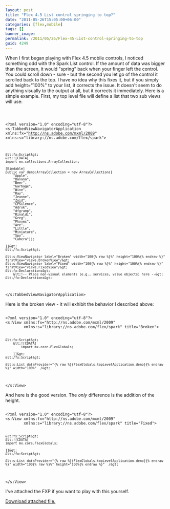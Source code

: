```yaml
---
layout: post
title: "Flex 4.5 List control springing to top?"
date: "2011-05-26T15:05:00+06:00"
categories: [flex,mobile]
tags: []
banner_image: 
permalink: /2011/05/26/Flex-45-List-control-springing-to-top
guid: 4249
---
```


When I first began playing with Flex 4.5 mobile controls, I noticed something odd with the Spark List control. If the amount of data was bigger than the screen, it would "spring" back when your finger left the control. You could scroll down - sure - but the second you let go of the control it scrolled back to the top. I have no idea why this fixes it, but if you simply add height="100%" to your list, it corrects the issue. It doesn't seem to do anything visually to the output at all, but it corrects it immediately. Here is a simple example. First, my top level file will define a list that two sub views will use:
<!--more-->
<p>

<code>

&lt;?xml version="1.0" encoding="utf-8"?&gt;
&lt;s:TabbedViewNavigatorApplication xmlns:fx="http://ns.adobe.com/mxml/2009" 
								  xmlns:s="library://ns.adobe.com/flex/spark"&gt;
	
	&lt;fx:Script&gt;
	&lt;![CDATA[
	import mx.collections.ArrayCollection;

	[Bindable]
	public var demo:ArrayCollection = new ArrayCollection([
		"Apple",
		"Banana",
		"Beer",
		"Garbage",
		"Wine",
		"Ray",
		"Jeanne",
		"Zoid",
		"CFSilence",
		"Adrok",
		"dfgrump",
		"Rinaldi",
		"Greg",
		"Phones",
		"Are",
		"Little",
		"Miniature",
		"Spy",
		"Camera"]);
		
	]]&gt;
	&lt;/fx:Script&gt;

	&lt;s:ViewNavigator label="Broken" width="100{% raw %}%" height="100%{% endraw %}" firstView="views.BrokenView"/&gt;
	&lt;s:ViewNavigator label="Fixed" width="100{% raw %}%" height="100%{% endraw %}" firstView="views.FixedView"/&gt;
	&lt;fx:Declarations&gt;
		&lt;!-- Place non-visual elements (e.g., services, value objects) here --&gt;
	&lt;/fx:Declarations&gt;
	
	
&lt;/s:TabbedViewNavigatorApplication&gt;
</code>

<p>

Here is the broken view - it will exhibit the behavior I described above:

<p>

<code>
&lt;?xml version="1.0" encoding="utf-8"?&gt;
&lt;s:View xmlns:fx="http://ns.adobe.com/mxml/2009" 
		xmlns:s="library://ns.adobe.com/flex/spark" title="Broken"&gt;

	&lt;fx:Script&gt;
		&lt;![CDATA[
			import mx.core.FlexGlobals;
			
		]]&gt;
	&lt;/fx:Script&gt;
	
	&lt;s:List dataProvider="{% raw %}{FlexGlobals.topLevelApplication.demo}{% endraw %}" width="100%"  /&gt;

&lt;/s:View&gt;
</code>

<p>

And here is the good version. The <i>only</i> difference is the addition of the height.

<p>

<code>
&lt;?xml version="1.0" encoding="utf-8"?&gt;
&lt;s:View xmlns:fx="http://ns.adobe.com/mxml/2009" 
		xmlns:s="library://ns.adobe.com/flex/spark" title="Fixed"&gt;
	
	&lt;fx:Script&gt;
	&lt;![CDATA[
	import mx.core.FlexGlobals;

	]]&gt;
	&lt;/fx:Script&gt;

	&lt;s:List dataProvider="{% raw %}{FlexGlobals.topLevelApplication.demo}{% endraw %}" width="100{% raw %}%" height="100%{% endraw %}"  /&gt;
	
&lt;/s:View&gt;
</code>

<p>

I've attached the FXP if you want to play with this yourself.<p><a href='enclosures/C{% raw %}%3A%{% endraw %}5Chosts{% raw %}%5C2009%{% endraw %}2Ecoldfusionjedi{% raw %}%2Ecom%{% endraw %}5Cenclosures{% raw %}%2FListSpringIssue%{% endraw %}2Efxp'>Download attached file.</a></p>